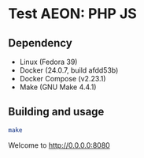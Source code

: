 # Test AEON: PHP JS

## Dependency
 - Linux (Fedora 39)
 - Docker (24.0.7, build afdd53b)
 - Docker Compose (v2.23.1)
 - Make (GNU Make 4.4.1)

## Building and usage
```bash
make
```

Welcome to http://0.0.0.0:8080
